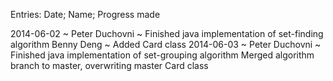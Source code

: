 Entries: Date; Name; Progress made

2014-06-02 ~ Peter Duchovni ~ Finished java implementation of set-finding algorithm
	     Benny Deng ~ Added Card class
2014-06-03 ~ Peter Duchovni ~ Finished java implementation of set-grouping algorithm
                              Merged algorithm branch to master, overwriting master Card class
